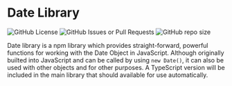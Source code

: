 # Date Library
![GitHub License](https://img.shields.io/badge/license-MIT-blue)
![GitHub Issues or Pull Requests](https://img.shields.io/github/issues/el634dev/date-library)
![GitHub repo size](https://img.shields.io/github/repo-size/el634dev/date-library)

Date library is a npm library which provides straight-forward, powerful functions for working with the Date Object in JavaScript. Although originally builted into JavaScript and can be called by using `new Date()`, it can also be used with other objects and for other purposes. A TypeScript version will be included in the main library that should available for use automatically.
